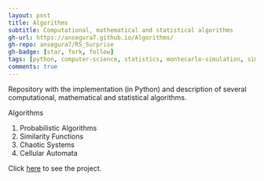 ```yaml
---
layout: post
title: Algorithms
subtitle: Computational, mathematical and statistical algorithms
gh-url: https://ansegura7.github.io/Algorithms/
gh-repo: ansegura7/RS_Surprise
gh-badge: [star, fork, follow]
tags: [python, computer-science, statistics, montecarlo-simulation, similarity-measures, chaotic-systems, cellular-automata, prime-numbers, fractals]
comments: true
---
```


Repository with the implementation (in Python) and description of several computational, mathematical and statistical algorithms.

Algorithms
1. Probabilistic Algorithms
2. Similarity Functions
3. Chaotic Systems
4. Cellular Automata

Click [here](https://ansegura7.github.io/Algorithms/) to see the project.
